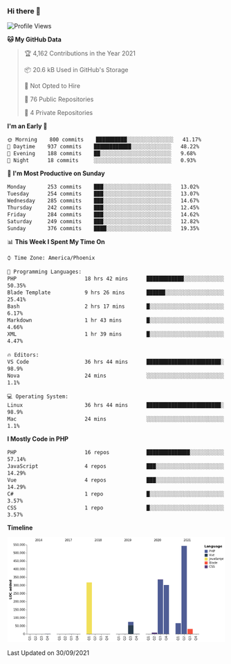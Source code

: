 ### Hi there 👋

<!--START_SECTION:waka-->
![Profile Views](http://img.shields.io/badge/Profile%20Views-0-blue)

**🐱 My GitHub Data** 

> 🏆 4,162 Contributions in the Year 2021
 > 
> 📦 20.6 kB Used in GitHub's Storage 
 > 
> 🚫 Not Opted to Hire
 > 
> 📜 76 Public Repositories 
 > 
> 🔑 4 Private Repositories  
 > 
**I'm an Early 🐤** 

```text
🌞 Morning    800 commits    ██████████░░░░░░░░░░░░░░░   41.17% 
🌆 Daytime    937 commits    ████████████░░░░░░░░░░░░░   48.22% 
🌃 Evening    188 commits    ██░░░░░░░░░░░░░░░░░░░░░░░   9.68% 
🌙 Night      18 commits     ░░░░░░░░░░░░░░░░░░░░░░░░░   0.93%

```
📅 **I'm Most Productive on Sunday** 

```text
Monday       253 commits    ███░░░░░░░░░░░░░░░░░░░░░░   13.02% 
Tuesday      254 commits    ███░░░░░░░░░░░░░░░░░░░░░░   13.07% 
Wednesday    285 commits    ███░░░░░░░░░░░░░░░░░░░░░░   14.67% 
Thursday     242 commits    ███░░░░░░░░░░░░░░░░░░░░░░   12.45% 
Friday       284 commits    ███░░░░░░░░░░░░░░░░░░░░░░   14.62% 
Saturday     249 commits    ███░░░░░░░░░░░░░░░░░░░░░░   12.82% 
Sunday       376 commits    ████░░░░░░░░░░░░░░░░░░░░░   19.35%

```


📊 **This Week I Spent My Time On** 

```text
⌚︎ Time Zone: America/Phoenix

💬 Programming Languages: 
PHP                      18 hrs 42 mins      ████████████░░░░░░░░░░░░░   50.35% 
Blade Template           9 hrs 26 mins       ██████░░░░░░░░░░░░░░░░░░░   25.41% 
Bash                     2 hrs 17 mins       █░░░░░░░░░░░░░░░░░░░░░░░░   6.17% 
Markdown                 1 hr 43 mins        █░░░░░░░░░░░░░░░░░░░░░░░░   4.66% 
XML                      1 hr 39 mins        █░░░░░░░░░░░░░░░░░░░░░░░░   4.47%

🔥 Editors: 
VS Code                  36 hrs 44 mins      ████████████████████████░   98.9% 
Nova                     24 mins             ░░░░░░░░░░░░░░░░░░░░░░░░░   1.1%

💻 Operating System: 
Linux                    36 hrs 44 mins      ████████████████████████░   98.9% 
Mac                      24 mins             ░░░░░░░░░░░░░░░░░░░░░░░░░   1.1%

```

**I Mostly Code in PHP** 

```text
PHP                      16 repos            ██████████████░░░░░░░░░░░   57.14% 
JavaScript               4 repos             ███░░░░░░░░░░░░░░░░░░░░░░   14.29% 
Vue                      4 repos             ███░░░░░░░░░░░░░░░░░░░░░░   14.29% 
C#                       1 repo              █░░░░░░░░░░░░░░░░░░░░░░░░   3.57% 
CSS                      1 repo              █░░░░░░░░░░░░░░░░░░░░░░░░   3.57%

```


**Timeline**

![Chart not found](https://raw.githubusercontent.com/mikebronner/mikebronner/master/charts/bar_graph.png) 


 Last Updated on 30/09/2021
<!--END_SECTION:waka-->

<!--
**mikebronner/mikebronner** is a ✨ _special_ ✨ repository because its `README.md` (this file) appears on your GitHub profile.

Here are some ideas to get you started:

- 🔭 I’m currently working on ...
- 🌱 I’m currently learning ...
- 👯 I’m looking to collaborate on ...
- 🤔 I’m looking for help with ...
- 💬 Ask me about ...
- 📫 How to reach me: ...
- 😄 Pronouns: ...
- ⚡ Fun fact: ...
-->
